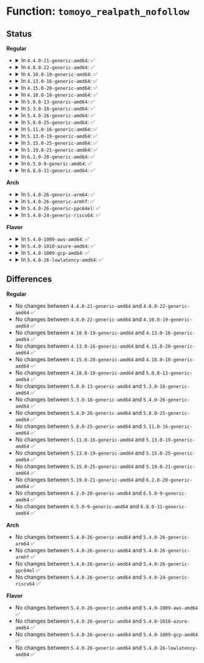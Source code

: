 # Function: <code>tomoyo_realpath_nofollow</code>

## Status
<b>Regular</b>
<ul>
<li>
<details>
<summary>In <code>4.4.0-21-generic-amd64</code>: ✅</summary>

```c
char * tomoyo_realpath_nofollow(const char * pathname)
```

```json
{
  "name": "tomoyo_realpath_nofollow",
  "collision_type": "Unique Global",
  "inline_type": "No",
  "funcs": [
    {
      "addr": 18446744071582461088,
      "name": "tomoyo_realpath_nofollow",
      "external": true,
      "loc": "security/tomoyo/realpath.c:319",
      "file": "security/tomoyo/realpath.c",
      "inline": "seen, unknown",
      "caller_inline": [],
      "caller_func": [
        "security/tomoyo/domain.c:tomoyo_find_next_domain"
      ]
    }
  ],
  "symbols": [
    {
      "addr": 18446744071582461088,
      "name": "tomoyo_realpath_nofollow",
      "section": ".text",
      "bind": "STB_GLOBAL",
      "size": 104
    }
  ]
}
```
</details>
</li>
<li>
<details>
<summary>In <code>4.8.0-22-generic-amd64</code>: ✅</summary>

```c
char * tomoyo_realpath_nofollow(const char * pathname)
```

```json
{
  "name": "tomoyo_realpath_nofollow",
  "collision_type": "Unique Global",
  "inline_type": "No",
  "funcs": [
    {
      "addr": 18446744071582683328,
      "name": "tomoyo_realpath_nofollow",
      "external": true,
      "loc": "security/tomoyo/realpath.c:319",
      "file": "security/tomoyo/realpath.c",
      "inline": "seen, unknown",
      "caller_inline": [],
      "caller_func": [
        "security/tomoyo/domain.c:tomoyo_find_next_domain"
      ]
    }
  ],
  "symbols": [
    {
      "addr": 18446744071582683328,
      "name": "tomoyo_realpath_nofollow",
      "section": ".text",
      "bind": "STB_GLOBAL",
      "size": 104
    }
  ]
}
```
</details>
</li>
<li>
<details>
<summary>In <code>4.10.0-19-generic-amd64</code>: ✅</summary>

```c
char * tomoyo_realpath_nofollow(const char * pathname)
```

```json
{
  "name": "tomoyo_realpath_nofollow",
  "collision_type": "Unique Global",
  "inline_type": "No",
  "funcs": [
    {
      "addr": 18446744071582776368,
      "name": "tomoyo_realpath_nofollow",
      "external": true,
      "loc": "security/tomoyo/realpath.c:319",
      "file": "security/tomoyo/realpath.c",
      "inline": "seen, unknown",
      "caller_inline": [],
      "caller_func": [
        "security/tomoyo/domain.c:tomoyo_find_next_domain"
      ]
    }
  ],
  "symbols": [
    {
      "addr": 18446744071582776368,
      "name": "tomoyo_realpath_nofollow",
      "section": ".text",
      "bind": "STB_GLOBAL",
      "size": 104
    }
  ]
}
```
</details>
</li>
<li>
<details>
<summary>In <code>4.13.0-16-generic-amd64</code>: ✅</summary>

```c
char * tomoyo_realpath_nofollow(const char * pathname)
```

```json
{
  "name": "tomoyo_realpath_nofollow",
  "collision_type": "Unique Global",
  "inline_type": "No",
  "funcs": [
    {
      "addr": 18446744071582868720,
      "name": "tomoyo_realpath_nofollow",
      "external": true,
      "loc": "security/tomoyo/realpath.c:319",
      "file": "security/tomoyo/realpath.c",
      "inline": "seen, unknown",
      "caller_inline": [],
      "caller_func": [
        "security/tomoyo/domain.c:tomoyo_find_next_domain"
      ]
    }
  ],
  "symbols": [
    {
      "addr": 18446744071582868720,
      "name": "tomoyo_realpath_nofollow",
      "section": ".text",
      "bind": "STB_GLOBAL",
      "size": 104
    }
  ]
}
```
</details>
</li>
<li>
<details>
<summary>In <code>4.15.0-20-generic-amd64</code>: ✅</summary>

```c
char * tomoyo_realpath_nofollow(const char * pathname)
```

```json
{
  "name": "tomoyo_realpath_nofollow",
  "collision_type": "Unique Global",
  "inline_type": "No",
  "funcs": [
    {
      "addr": 18446744071583025696,
      "name": "tomoyo_realpath_nofollow",
      "external": true,
      "loc": "security/tomoyo/realpath.c:320",
      "file": "security/tomoyo/realpath.c",
      "inline": "seen, unknown",
      "caller_inline": [],
      "caller_func": [
        "security/tomoyo/domain.c:tomoyo_find_next_domain"
      ]
    }
  ],
  "symbols": [
    {
      "addr": 18446744071583025696,
      "name": "tomoyo_realpath_nofollow",
      "section": ".text",
      "bind": "STB_GLOBAL",
      "size": 104
    }
  ]
}
```
</details>
</li>
<li>
<details>
<summary>In <code>4.18.0-10-generic-amd64</code>: ✅</summary>

```c
char * tomoyo_realpath_nofollow(const char * pathname)
```

```json
{
  "name": "tomoyo_realpath_nofollow",
  "collision_type": "Unique Global",
  "inline_type": "No",
  "funcs": [
    {
      "addr": 18446744071583226176,
      "name": "tomoyo_realpath_nofollow",
      "external": true,
      "loc": "security/tomoyo/realpath.c:320",
      "file": "security/tomoyo/realpath.c",
      "inline": "seen, unknown",
      "caller_inline": [],
      "caller_func": [
        "security/tomoyo/domain.c:tomoyo_find_next_domain"
      ]
    }
  ],
  "symbols": [
    {
      "addr": 18446744071583226176,
      "name": "tomoyo_realpath_nofollow",
      "section": ".text",
      "bind": "STB_GLOBAL",
      "size": 100
    }
  ]
}
```
</details>
</li>
<li>
<details>
<summary>In <code>5.0.0-13-generic-amd64</code>: ✅</summary>

```c
char * tomoyo_realpath_nofollow(const char * pathname)
```

```json
{
  "name": "tomoyo_realpath_nofollow",
  "collision_type": "Unique Global",
  "inline_type": "No",
  "funcs": [
    {
      "addr": 18446744071583343248,
      "name": "tomoyo_realpath_nofollow",
      "external": true,
      "loc": "security/tomoyo/realpath.c:320",
      "file": "security/tomoyo/realpath.c",
      "inline": "seen, unknown",
      "caller_inline": [],
      "caller_func": [
        "security/tomoyo/domain.c:tomoyo_find_next_domain"
      ]
    }
  ],
  "symbols": [
    {
      "addr": 18446744071583343248,
      "name": "tomoyo_realpath_nofollow",
      "section": ".text",
      "bind": "STB_GLOBAL",
      "size": 100
    }
  ]
}
```
</details>
</li>
<li>
<details>
<summary>In <code>5.3.0-18-generic-amd64</code>: ✅</summary>

```c
char * tomoyo_realpath_nofollow(const char * pathname)
```

```json
{
  "name": "tomoyo_realpath_nofollow",
  "collision_type": "Unique Global",
  "inline_type": "No",
  "funcs": [
    {
      "addr": 18446744071583530784,
      "name": "tomoyo_realpath_nofollow",
      "external": true,
      "loc": "security/tomoyo/realpath.c:332",
      "file": "security/tomoyo/realpath.c",
      "inline": "seen, unknown",
      "caller_inline": [],
      "caller_func": [
        "security/tomoyo/domain.c:tomoyo_find_next_domain"
      ]
    }
  ],
  "symbols": [
    {
      "addr": 18446744071583530784,
      "name": "tomoyo_realpath_nofollow",
      "section": ".text",
      "bind": "STB_GLOBAL",
      "size": 100
    }
  ]
}
```
</details>
</li>
<li>
<details>
<summary>In <code>5.4.0-26-generic-amd64</code>: ✅</summary>

```c
char * tomoyo_realpath_nofollow(const char * pathname)
```

```json
{
  "name": "tomoyo_realpath_nofollow",
  "collision_type": "Unique Global",
  "inline_type": "No",
  "funcs": [
    {
      "addr": 18446744071583636528,
      "name": "tomoyo_realpath_nofollow",
      "external": true,
      "loc": "security/tomoyo/realpath.c:302",
      "file": "security/tomoyo/realpath.c",
      "inline": "seen, unknown",
      "caller_inline": [],
      "caller_func": [
        "security/tomoyo/domain.c:tomoyo_find_next_domain"
      ]
    }
  ],
  "symbols": [
    {
      "addr": 18446744071583636528,
      "name": "tomoyo_realpath_nofollow",
      "section": ".text",
      "bind": "STB_GLOBAL",
      "size": 100
    }
  ]
}
```
</details>
</li>
<li>
<details>
<summary>In <code>5.8.0-25-generic-amd64</code>: ✅</summary>

```c
char * tomoyo_realpath_nofollow(const char * pathname)
```

```json
{
  "name": "tomoyo_realpath_nofollow",
  "collision_type": "Unique Global",
  "inline_type": "No",
  "funcs": [
    {
      "addr": 18446744071583993904,
      "name": "tomoyo_realpath_nofollow",
      "external": true,
      "loc": "security/tomoyo/realpath.c:304",
      "file": "security/tomoyo/realpath.c",
      "inline": "seen, unknown",
      "caller_inline": [],
      "caller_func": [
        "security/tomoyo/domain.c:tomoyo_find_next_domain"
      ]
    }
  ],
  "symbols": [
    {
      "addr": 18446744071583993904,
      "name": "tomoyo_realpath_nofollow",
      "section": ".text",
      "bind": "STB_GLOBAL",
      "size": 100
    }
  ]
}
```
</details>
</li>
<li>
<details>
<summary>In <code>5.11.0-16-generic-amd64</code>: ✅</summary>

```c
char * tomoyo_realpath_nofollow(const char * pathname)
```

```json
{
  "name": "tomoyo_realpath_nofollow",
  "collision_type": "Unique Global",
  "inline_type": "No",
  "funcs": [
    {
      "addr": 18446744071584113520,
      "name": "tomoyo_realpath_nofollow",
      "external": true,
      "loc": "security/tomoyo/realpath.c:304",
      "file": "security/tomoyo/realpath.c",
      "inline": "seen, unknown",
      "caller_inline": [],
      "caller_func": [
        "security/tomoyo/domain.c:tomoyo_find_next_domain"
      ]
    }
  ],
  "symbols": [
    {
      "addr": 18446744071584113520,
      "name": "tomoyo_realpath_nofollow",
      "section": ".text",
      "bind": "STB_GLOBAL",
      "size": 100
    }
  ]
}
```
</details>
</li>
<li>
<details>
<summary>In <code>5.13.0-19-generic-amd64</code>: ✅</summary>

```c
char * tomoyo_realpath_nofollow(const char * pathname)
```

```json
{
  "name": "tomoyo_realpath_nofollow",
  "collision_type": "Unique Global",
  "inline_type": "No",
  "funcs": [
    {
      "addr": 18446744071584140976,
      "name": "tomoyo_realpath_nofollow",
      "external": true,
      "loc": "security/tomoyo/realpath.c:304",
      "file": "security/tomoyo/realpath.c",
      "inline": "seen, unknown",
      "caller_inline": [],
      "caller_func": [
        "security/tomoyo/domain.c:tomoyo_find_next_domain"
      ]
    }
  ],
  "symbols": [
    {
      "addr": 18446744071584140976,
      "name": "tomoyo_realpath_nofollow",
      "section": ".text",
      "bind": "STB_GLOBAL",
      "size": 105
    }
  ]
}
```
</details>
</li>
<li>
<details>
<summary>In <code>5.15.0-25-generic-amd64</code>: ✅</summary>

```c
char * tomoyo_realpath_nofollow(const char * pathname)
```

```json
{
  "name": "tomoyo_realpath_nofollow",
  "collision_type": "Unique Global",
  "inline_type": "No",
  "funcs": [
    {
      "addr": 18446744071584524768,
      "name": "tomoyo_realpath_nofollow",
      "external": true,
      "loc": "security/tomoyo/realpath.c:304",
      "file": "security/tomoyo/realpath.c",
      "inline": "seen, unknown",
      "caller_inline": [],
      "caller_func": [
        "security/tomoyo/domain.c:tomoyo_find_next_domain"
      ]
    }
  ],
  "symbols": [
    {
      "addr": 18446744071584524768,
      "name": "tomoyo_realpath_nofollow",
      "section": ".text",
      "bind": "STB_GLOBAL",
      "size": 105
    }
  ]
}
```
</details>
</li>
<li>
<details>
<summary>In <code>5.19.0-21-generic-amd64</code>: ✅</summary>

```c
char * tomoyo_realpath_nofollow(const char * pathname)
```

```json
{
  "name": "tomoyo_realpath_nofollow",
  "collision_type": "Unique Global",
  "inline_type": "No",
  "funcs": [
    {
      "addr": 18446744071585163696,
      "name": "tomoyo_realpath_nofollow",
      "external": true,
      "loc": "security/tomoyo/realpath.c:304",
      "file": "security/tomoyo/realpath.c",
      "inline": "seen, unknown",
      "caller_inline": [],
      "caller_func": [
        "security/tomoyo/domain.c:tomoyo_find_next_domain"
      ]
    }
  ],
  "symbols": [
    {
      "addr": 18446744071585163696,
      "name": "tomoyo_realpath_nofollow",
      "section": ".text",
      "bind": "STB_GLOBAL",
      "size": 129
    }
  ]
}
```
</details>
</li>
<li>
<details>
<summary>In <code>6.2.0-20-generic-amd64</code>: ✅</summary>

```c
char * tomoyo_realpath_nofollow(const char * pathname)
```

```json
{
  "name": "tomoyo_realpath_nofollow",
  "collision_type": "Unique Global",
  "inline_type": "No",
  "funcs": [
    {
      "addr": 18446744071585889920,
      "name": "tomoyo_realpath_nofollow",
      "external": true,
      "loc": "security/tomoyo/realpath.c:299",
      "file": "security/tomoyo/realpath.c",
      "inline": "seen, unknown",
      "caller_inline": [],
      "caller_func": [
        "security/tomoyo/domain.c:tomoyo_find_next_domain"
      ]
    }
  ],
  "symbols": [
    {
      "addr": 18446744071585889920,
      "name": "tomoyo_realpath_nofollow",
      "section": ".text",
      "bind": "STB_GLOBAL",
      "size": 129
    }
  ]
}
```
</details>
</li>
<li>
<details>
<summary>In <code>6.5.0-9-generic-amd64</code>: ✅</summary>

```c
char * tomoyo_realpath_nofollow(const char * pathname)
```

```json
{
  "name": "tomoyo_realpath_nofollow",
  "collision_type": "Unique Global",
  "inline_type": "No",
  "funcs": [
    {
      "addr": 18446744071586121808,
      "name": "tomoyo_realpath_nofollow",
      "external": true,
      "loc": "security/tomoyo/realpath.c:299",
      "file": "security/tomoyo/realpath.c",
      "inline": "seen, unknown",
      "caller_inline": [],
      "caller_func": [
        "security/tomoyo/domain.c:tomoyo_find_next_domain"
      ]
    }
  ],
  "symbols": [
    {
      "addr": 18446744071586121808,
      "name": "tomoyo_realpath_nofollow",
      "section": ".text",
      "bind": "STB_GLOBAL",
      "size": 129
    }
  ]
}
```
</details>
</li>
<li>
<details>
<summary>In <code>6.8.0-31-generic-amd64</code>: ✅</summary>

```c
char * tomoyo_realpath_nofollow(const char * pathname)
```

```json
{
  "name": "tomoyo_realpath_nofollow",
  "collision_type": "Unique Global",
  "inline_type": "No",
  "funcs": [
    {
      "addr": 18446744071586371104,
      "name": "tomoyo_realpath_nofollow",
      "external": true,
      "loc": "security/tomoyo/realpath.c:299",
      "file": "security/tomoyo/realpath.c",
      "inline": "seen, unknown",
      "caller_inline": [],
      "caller_func": [
        "security/tomoyo/domain.c:tomoyo_find_next_domain"
      ]
    }
  ],
  "symbols": [
    {
      "addr": 18446744071586371104,
      "name": "tomoyo_realpath_nofollow",
      "section": ".text",
      "bind": "STB_GLOBAL",
      "size": 129
    }
  ]
}
```
</details>
</li>
</ul>
<b>Arch</b>
<ul>
<li>
<details>
<summary>In <code>5.4.0-26-generic-arm64</code>: ✅</summary>

```c
char * tomoyo_realpath_nofollow(const char * pathname)
```

```json
{
  "name": "tomoyo_realpath_nofollow",
  "collision_type": "Unique Global",
  "inline_type": "No",
  "funcs": [
    {
      "addr": 18446603336495424432,
      "name": "tomoyo_realpath_nofollow",
      "external": true,
      "loc": "security/tomoyo/realpath.c:302",
      "file": "security/tomoyo/realpath.c",
      "inline": "seen, unknown",
      "caller_inline": [],
      "caller_func": [
        "security/tomoyo/domain.c:tomoyo_find_next_domain"
      ]
    }
  ],
  "symbols": [
    {
      "addr": 18446603336495424432,
      "name": "tomoyo_realpath_nofollow",
      "section": ".text",
      "bind": "STB_GLOBAL",
      "size": 132
    }
  ]
}
```
</details>
</li>
<li>
<details>
<summary>In <code>5.4.0-26-generic-armhf</code>: ✅</summary>

```c
char * tomoyo_realpath_nofollow(const char * pathname)
```

```json
{
  "name": "tomoyo_realpath_nofollow",
  "collision_type": "Unique Global",
  "inline_type": "No",
  "funcs": [
    {
      "addr": 3228794016,
      "name": "tomoyo_realpath_nofollow",
      "external": true,
      "loc": "security/tomoyo/realpath.c:302",
      "file": "security/tomoyo/realpath.c",
      "inline": "seen, unknown",
      "caller_inline": [],
      "caller_func": [
        "security/tomoyo/domain.c:tomoyo_find_next_domain"
      ]
    }
  ],
  "symbols": [
    {
      "addr": 3228794016,
      "name": "tomoyo_realpath_nofollow",
      "section": ".text",
      "bind": "STB_GLOBAL",
      "size": 140
    }
  ]
}
```
</details>
</li>
<li>
<details>
<summary>In <code>5.4.0-26-generic-ppc64el</code>: ✅</summary>

```c
char * tomoyo_realpath_nofollow(const char * pathname)
```

```json
{
  "name": "tomoyo_realpath_nofollow",
  "collision_type": "Unique Global",
  "inline_type": "No",
  "funcs": [
    {
      "addr": 13835058055289463120,
      "name": "tomoyo_realpath_nofollow",
      "external": true,
      "loc": "security/tomoyo/realpath.c:302",
      "file": "security/tomoyo/realpath.c",
      "inline": "seen, unknown",
      "caller_inline": [],
      "caller_func": [
        "security/tomoyo/domain.c:tomoyo_find_next_domain"
      ]
    }
  ],
  "symbols": [
    {
      "addr": 13835058055289463120,
      "name": "tomoyo_realpath_nofollow",
      "section": ".text",
      "bind": "STB_GLOBAL",
      "size": 180
    }
  ]
}
```
</details>
</li>
<li>
<details>
<summary>In <code>5.4.0-24-generic-riscv64</code>: ✅</summary>

```c
char * tomoyo_realpath_nofollow(const char * pathname)
```

```json
{
  "name": "tomoyo_realpath_nofollow",
  "collision_type": "Unique Global",
  "inline_type": "No",
  "funcs": [
    {
      "addr": 18446743936274619712,
      "name": "tomoyo_realpath_nofollow",
      "external": true,
      "loc": "security/tomoyo/realpath.c:302",
      "file": "security/tomoyo/realpath.c",
      "inline": "seen, unknown",
      "caller_inline": [],
      "caller_func": [
        "security/tomoyo/domain.c:tomoyo_find_next_domain"
      ]
    }
  ],
  "symbols": [
    {
      "addr": 18446743936274619712,
      "name": "tomoyo_realpath_nofollow",
      "section": ".text",
      "bind": "STB_GLOBAL",
      "size": 94
    }
  ]
}
```
</details>
</li>
</ul>
<b>Flavor</b>
<ul>
<li>
<details>
<summary>In <code>5.4.0-1009-aws-amd64</code>: ✅</summary>

```c
char * tomoyo_realpath_nofollow(const char * pathname)
```

```json
{
  "name": "tomoyo_realpath_nofollow",
  "collision_type": "Unique Global",
  "inline_type": "No",
  "funcs": [
    {
      "addr": 18446744071583605264,
      "name": "tomoyo_realpath_nofollow",
      "external": true,
      "loc": "security/tomoyo/realpath.c:302",
      "file": "security/tomoyo/realpath.c",
      "inline": "seen, unknown",
      "caller_inline": [],
      "caller_func": [
        "security/tomoyo/domain.c:tomoyo_find_next_domain"
      ]
    }
  ],
  "symbols": [
    {
      "addr": 18446744071583605264,
      "name": "tomoyo_realpath_nofollow",
      "section": ".text",
      "bind": "STB_GLOBAL",
      "size": 100
    }
  ]
}
```
</details>
</li>
<li>
<details>
<summary>In <code>5.4.0-1010-azure-amd64</code>: ✅</summary>

```c
char * tomoyo_realpath_nofollow(const char * pathname)
```

```json
{
  "name": "tomoyo_realpath_nofollow",
  "collision_type": "Unique Global",
  "inline_type": "No",
  "funcs": [
    {
      "addr": 18446744071583542320,
      "name": "tomoyo_realpath_nofollow",
      "external": true,
      "loc": "security/tomoyo/realpath.c:302",
      "file": "security/tomoyo/realpath.c",
      "inline": "seen, unknown",
      "caller_inline": [],
      "caller_func": [
        "security/tomoyo/domain.c:tomoyo_find_next_domain"
      ]
    }
  ],
  "symbols": [
    {
      "addr": 18446744071583542320,
      "name": "tomoyo_realpath_nofollow",
      "section": ".text",
      "bind": "STB_GLOBAL",
      "size": 100
    }
  ]
}
```
</details>
</li>
<li>
<details>
<summary>In <code>5.4.0-1009-gcp-amd64</code>: ✅</summary>

```c
char * tomoyo_realpath_nofollow(const char * pathname)
```

```json
{
  "name": "tomoyo_realpath_nofollow",
  "collision_type": "Unique Global",
  "inline_type": "No",
  "funcs": [
    {
      "addr": 18446744071583589040,
      "name": "tomoyo_realpath_nofollow",
      "external": true,
      "loc": "security/tomoyo/realpath.c:302",
      "file": "security/tomoyo/realpath.c",
      "inline": "seen, unknown",
      "caller_inline": [],
      "caller_func": [
        "security/tomoyo/domain.c:tomoyo_find_next_domain"
      ]
    }
  ],
  "symbols": [
    {
      "addr": 18446744071583589040,
      "name": "tomoyo_realpath_nofollow",
      "section": ".text",
      "bind": "STB_GLOBAL",
      "size": 100
    }
  ]
}
```
</details>
</li>
<li>
<details>
<summary>In <code>5.4.0-26-lowlatency-amd64</code>: ✅</summary>

```c
char * tomoyo_realpath_nofollow(const char * pathname)
```

```json
{
  "name": "tomoyo_realpath_nofollow",
  "collision_type": "Unique Global",
  "inline_type": "No",
  "funcs": [
    {
      "addr": 18446744071583686128,
      "name": "tomoyo_realpath_nofollow",
      "external": true,
      "loc": "security/tomoyo/realpath.c:302",
      "file": "security/tomoyo/realpath.c",
      "inline": "seen, unknown",
      "caller_inline": [],
      "caller_func": [
        "security/tomoyo/domain.c:tomoyo_find_next_domain"
      ]
    }
  ],
  "symbols": [
    {
      "addr": 18446744071583686128,
      "name": "tomoyo_realpath_nofollow",
      "section": ".text",
      "bind": "STB_GLOBAL",
      "size": 100
    }
  ]
}
```
</details>
</li>
</ul>

## Differences
<b>Regular</b>
<ul>
<li>
No changes between <code>4.4.0-21-generic-amd64</code> and <code>4.8.0-22-generic-amd64</code> ✅
</li>
<li>
No changes between <code>4.8.0-22-generic-amd64</code> and <code>4.10.0-19-generic-amd64</code> ✅
</li>
<li>
No changes between <code>4.10.0-19-generic-amd64</code> and <code>4.13.0-16-generic-amd64</code> ✅
</li>
<li>
No changes between <code>4.13.0-16-generic-amd64</code> and <code>4.15.0-20-generic-amd64</code> ✅
</li>
<li>
No changes between <code>4.15.0-20-generic-amd64</code> and <code>4.18.0-10-generic-amd64</code> ✅
</li>
<li>
No changes between <code>4.18.0-10-generic-amd64</code> and <code>5.0.0-13-generic-amd64</code> ✅
</li>
<li>
No changes between <code>5.0.0-13-generic-amd64</code> and <code>5.3.0-18-generic-amd64</code> ✅
</li>
<li>
No changes between <code>5.3.0-18-generic-amd64</code> and <code>5.4.0-26-generic-amd64</code> ✅
</li>
<li>
No changes between <code>5.4.0-26-generic-amd64</code> and <code>5.8.0-25-generic-amd64</code> ✅
</li>
<li>
No changes between <code>5.8.0-25-generic-amd64</code> and <code>5.11.0-16-generic-amd64</code> ✅
</li>
<li>
No changes between <code>5.11.0-16-generic-amd64</code> and <code>5.13.0-19-generic-amd64</code> ✅
</li>
<li>
No changes between <code>5.13.0-19-generic-amd64</code> and <code>5.15.0-25-generic-amd64</code> ✅
</li>
<li>
No changes between <code>5.15.0-25-generic-amd64</code> and <code>5.19.0-21-generic-amd64</code> ✅
</li>
<li>
No changes between <code>5.19.0-21-generic-amd64</code> and <code>6.2.0-20-generic-amd64</code> ✅
</li>
<li>
No changes between <code>6.2.0-20-generic-amd64</code> and <code>6.5.0-9-generic-amd64</code> ✅
</li>
<li>
No changes between <code>6.5.0-9-generic-amd64</code> and <code>6.8.0-31-generic-amd64</code> ✅
</li>
</ul>
<b>Arch</b>
<ul>
<li>
No changes between <code>5.4.0-26-generic-amd64</code> and <code>5.4.0-26-generic-arm64</code> ✅
</li>
<li>
No changes between <code>5.4.0-26-generic-amd64</code> and <code>5.4.0-26-generic-armhf</code> ✅
</li>
<li>
No changes between <code>5.4.0-26-generic-amd64</code> and <code>5.4.0-26-generic-ppc64el</code> ✅
</li>
<li>
No changes between <code>5.4.0-26-generic-amd64</code> and <code>5.4.0-24-generic-riscv64</code> ✅
</li>
</ul>
<b>Flavor</b>
<ul>
<li>
No changes between <code>5.4.0-26-generic-amd64</code> and <code>5.4.0-1009-aws-amd64</code> ✅
</li>
<li>
No changes between <code>5.4.0-26-generic-amd64</code> and <code>5.4.0-1010-azure-amd64</code> ✅
</li>
<li>
No changes between <code>5.4.0-26-generic-amd64</code> and <code>5.4.0-1009-gcp-amd64</code> ✅
</li>
<li>
No changes between <code>5.4.0-26-generic-amd64</code> and <code>5.4.0-26-lowlatency-amd64</code> ✅
</li>
</ul>
